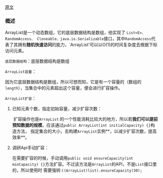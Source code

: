 [原文](https://www.jianshu.com/p/192148ddab9f)

### 概述

ArrayList是一个动态数组，它的底层数据结构是数组，他实现了 `List<E>、RandomAccess、 Cloneable、java.io.Serializable`接口，其中`RandomAccess`代表了其拥有**随机快速访问**的能力，`ArrayList'可以以O(1)的时间复杂度去根据下标访问元素。

`底层数据结构`：底层数据结构是数组

`ArrayList容量`：

因为它底层数据结构是数组，所以可想而知，它是有一个容量的（数组的`length`），当集合中的元素超出这个容量，便会进行扩容操作。

`ArrayList扩容`：

1. 已知元素个数，指定初始容量，减少扩容次数：

   ​			扩容操作也是`ArrayList` 的一个性能消耗比较大的地方，所以若**我们可以提前预知数据的规模**，应该通过`public ArrayList(int initialCapacity) {}`构造方法，			指定集合的大小，去构建`ArrayList`实例**，以减少扩容次数，提高效率**。

2. 调研Api手动扩容：

   ​			在需要扩容的时候，手动调用`public void ensureCapacity(int minCapacity) {}`方法扩容。不过该方法是`ArrayList`的API，不是`List`接口里的，所以使用时			需要强转:`((ArrayList)list).ensureCapacity(30);`

